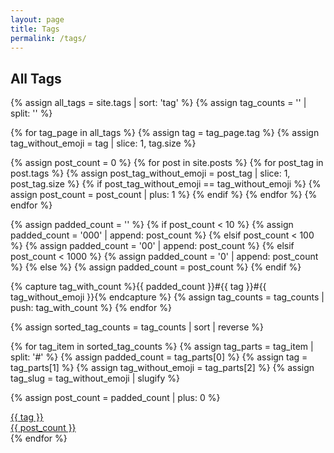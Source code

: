 ```yaml
---
layout: page
title: Tags
permalink: /tags/
---
```


## All Tags

<div class="tags-container">
{% assign all_tags = site.tags | sort: 'tag' %}
{% assign tag_counts = '' | split: '' %}

{% for tag_page in all_tags %}
  {% assign tag = tag_page.tag %}
  {% assign tag_without_emoji = tag | slice: 1, tag.size %}
  
  {% assign post_count = 0 %}
  {% for post in site.posts %}
    {% for post_tag in post.tags %}
      {% assign post_tag_without_emoji = post_tag | slice: 1, post_tag.size %}
      {% if post_tag_without_emoji == tag_without_emoji %}
        {% assign post_count = post_count | plus: 1 %}
      {% endif %}
    {% endfor %}
  {% endfor %}
  
  {% assign padded_count = '' %}
  {% if post_count < 10 %}
    {% assign padded_count = '000' | append: post_count %}
  {% elsif post_count < 100 %}
    {% assign padded_count = '00' | append: post_count %}
  {% elsif post_count < 1000 %}
    {% assign padded_count = '0' | append: post_count %}
  {% else %}
    {% assign padded_count = post_count %}
  {% endif %}
  
  {% capture tag_with_count %}{{ padded_count }}#{{ tag }}#{{ tag_without_emoji }}{% endcapture %}
  {% assign tag_counts = tag_counts | push: tag_with_count %}
{% endfor %}

{% assign sorted_tag_counts = tag_counts | sort | reverse %}

{% for tag_item in sorted_tag_counts %}
  {% assign tag_parts = tag_item | split: '#' %}
  {% assign padded_count = tag_parts[0] %}
  {% assign tag = tag_parts[1] %}
  {% assign tag_without_emoji = tag_parts[2] %}
  {% assign tag_slug = tag_without_emoji | slugify %}
  
  {% assign post_count = padded_count | plus: 0 %}
  
  <a href="{{ site.baseurl }}/tags/{{ tag_slug }}/" class="tag-card">
    <div class="tag-name">{{ tag }}</div>
    <div class="tag-count">{{ post_count }}</div>
  </a>
{% endfor %}
</div>